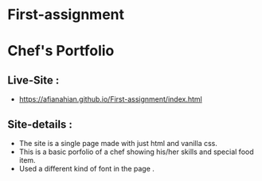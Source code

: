 # First-assignment
# Chef's Portfolio 

## Live-Site :
- https://afianahian.github.io/First-assignment/index.html

## Site-details :
- The site is a single page made with just html and vanilla css. 
- This is a basic porfolio of a chef showing his/her skills and special food item.
- Used a different kind of font in the page .